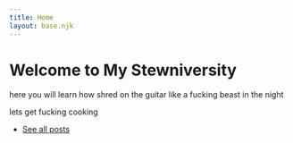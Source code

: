```yaml
---
title: Home
layout: base.njk
---
```


# Welcome to My Stewniversity 
<p> here you will learn how shred on the guitar like a fucking beast in the night <p>
<p> lets get fucking cooking <p>


- [See all posts](/transcriptions/)

